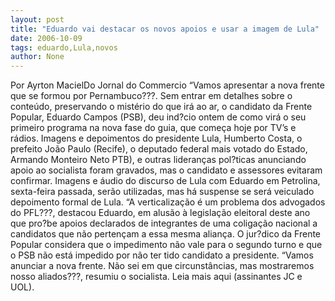 ```yaml
---
layout: post
title: "Eduardo vai destacar os novos apoios e usar a imagem de Lula"
date: 2006-10-09
tags: eduardo,Lula,novos
author: None
---
```

Por Ayrton MacielDo Jornal do Commercio
“Vamos apresentar a nova frente que se formou por Pernambuco???. 
Sem entrar em detalhes sobre o conteúdo, preservando o mistério do que irá ao ar, o candidato da Frente Popular, Eduardo Campos (PSB), deu ind?cio ontem de como virá o seu primeiro programa na nova fase do guia, que começa hoje por TV’s e rádios. 
Imagens e depoimentos do presidente Lula, Humberto Costa, o prefeito João Paulo (Recife), o deputado federal mais votado do Estado, Armando Monteiro Neto PTB), e outras lideranças pol?ticas anunciando apoio ao socialista foram gravados, mas o candidato e assessores evitaram confirmar. 
Imagens e áudio do discurso de Lula com Eduardo em Petrolina, sexta-feira passada, serão utilizadas, mas há suspense se será veiculado depoimento formal de Lula. “A verticalização é um problema dos advogados do PFL???, destacou Eduardo, em alusão à legislação eleitoral deste ano que pro?be apoios declarados de integrantes de uma coligação nacional a candidatos que não pertençam a essa mesma aliança. 
O jur?dico da Frente Popular considera que o impedimento não vale para o segundo turno e que o PSB não está impedido por não ter tido candidato a presidente. “Vamos anunciar a nova frente. Não sei em que circunstâncias, mas mostraremos nosso aliados???, resumiu o socialista. 
Leia mais aqui (assinantes JC e UOL). 
